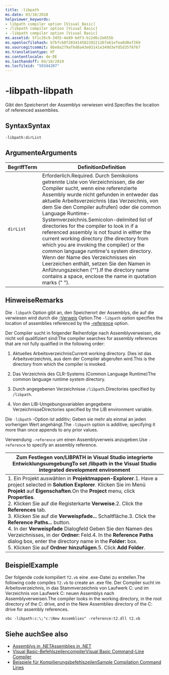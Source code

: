 ```yaml
---
title: -libpath
ms.date: 03/10/2018
helpviewer_keywords:
- libpath compiler option [Visual Basic]
- /libpath compiler option [Visual Basic]
- -libpath compiler option [Visual Basic]
ms.assetid: 5f1c26c9-3455-4e89-bdf3-b12d6c2e655b
ms.openlocfilehash: b7bfcb0f2034145822922126fe61efea8d8ef269
ms.sourcegitcommit: 0be8a279af6d8a43e03141e349d3efd5d35f8767
ms.translationtype: HT
ms.contentlocale: de-DE
ms.lasthandoff: 04/18/2019
ms.locfileid: "59344207"
---
```

# <a name="-libpath"></a><span data-ttu-id="c5ab1-102">-libpath</span><span class="sxs-lookup"><span data-stu-id="c5ab1-102">-libpath</span></span>
<span data-ttu-id="c5ab1-103">Gibt den Speicherort der Assemblys verwiesen wird.</span><span class="sxs-lookup"><span data-stu-id="c5ab1-103">Specifies the location of referenced assemblies.</span></span>  
  
## <a name="syntax"></a><span data-ttu-id="c5ab1-104">Syntax</span><span class="sxs-lookup"><span data-stu-id="c5ab1-104">Syntax</span></span>  
  
```  
-libpath:dirList  
```  
  
## <a name="arguments"></a><span data-ttu-id="c5ab1-105">Argumente</span><span class="sxs-lookup"><span data-stu-id="c5ab1-105">Arguments</span></span>  
  
|<span data-ttu-id="c5ab1-106">Begriff</span><span class="sxs-lookup"><span data-stu-id="c5ab1-106">Term</span></span>|<span data-ttu-id="c5ab1-107">Definition</span><span class="sxs-lookup"><span data-stu-id="c5ab1-107">Definition</span></span>|  
|---|---|  
|`dirList`|<span data-ttu-id="c5ab1-108">Erforderlich.</span><span class="sxs-lookup"><span data-stu-id="c5ab1-108">Required.</span></span> <span data-ttu-id="c5ab1-109">Durch Semikolons getrennte Liste von Verzeichnissen, die der Compiler sucht, wenn eine referenzierte Assembly wurde nicht gefunden in entweder das aktuelle Arbeitsverzeichnis (das Verzeichnis, von dem Sie den Compiler aufrufen) oder die common Language Runtime-Systemverzeichnis.</span><span class="sxs-lookup"><span data-stu-id="c5ab1-109">Semicolon-delimited list of directories for the compiler to look in if a referenced assembly is not found in either the current working directory (the directory from which you are invoking the compiler) or the common language runtime's system directory.</span></span> <span data-ttu-id="c5ab1-110">Wenn der Name des Verzeichnisses ein Leerzeichen enthält, setzen Sie den Namen in Anführungszeichen ("").</span><span class="sxs-lookup"><span data-stu-id="c5ab1-110">If the directory name contains a space, enclose the name in quotation marks (" ").</span></span>|  
  
## <a name="remarks"></a><span data-ttu-id="c5ab1-111">Hinweise</span><span class="sxs-lookup"><span data-stu-id="c5ab1-111">Remarks</span></span>  
 <span data-ttu-id="c5ab1-112">Die `-libpath` Option gibt an, den Speicherort der Assemblys, die auf die verwiesen wird durch die [-Verweis](../../../visual-basic/reference/command-line-compiler/reference.md) Option.</span><span class="sxs-lookup"><span data-stu-id="c5ab1-112">The `-libpath` option specifies the location of assemblies referenced by the [-reference](../../../visual-basic/reference/command-line-compiler/reference.md) option.</span></span>  
  
 <span data-ttu-id="c5ab1-113">Der Compiler sucht in folgender Reihenfolge nach Assemblyverweisen, die nicht voll qualifiziert sind:</span><span class="sxs-lookup"><span data-stu-id="c5ab1-113">The compiler searches for assembly references that are not fully qualified in the following order:</span></span>  
  
1. <span data-ttu-id="c5ab1-114">Aktuelles Arbeitsverzeichnis</span><span class="sxs-lookup"><span data-stu-id="c5ab1-114">Current working directory.</span></span> <span data-ttu-id="c5ab1-115">Dies ist das Arbeitsverzeichnis, aus dem der Compiler abgerufen wird.</span><span class="sxs-lookup"><span data-stu-id="c5ab1-115">This is the directory from which the compiler is invoked.</span></span>  
  
2. <span data-ttu-id="c5ab1-116">Das Verzeichnis des CLR-Systems (Common Language Runtime)</span><span class="sxs-lookup"><span data-stu-id="c5ab1-116">The common language runtime system directory.</span></span>  
  
3. <span data-ttu-id="c5ab1-117">Durch angegebenen Verzeichnisse `/libpath`.</span><span class="sxs-lookup"><span data-stu-id="c5ab1-117">Directories specified by `/libpath`.</span></span>  
  
4. <span data-ttu-id="c5ab1-118">Von den LIB-Umgebungsvariablen angegebene Verzeichnisse</span><span class="sxs-lookup"><span data-stu-id="c5ab1-118">Directories specified by the LIB environment variable.</span></span>  
  
 <span data-ttu-id="c5ab1-119">Die `-libpath` -Option ist additiv; Geben sie mehr als einmal an jeden vorherigen Wert angehängt.</span><span class="sxs-lookup"><span data-stu-id="c5ab1-119">The `-libpath` option is additive; specifying it more than once appends to any prior values.</span></span>  
  
 <span data-ttu-id="c5ab1-120">Verwendung `-reference` um einen Assemblyverweis anzugeben.</span><span class="sxs-lookup"><span data-stu-id="c5ab1-120">Use `-reference` to specify an assembly reference.</span></span>  
  
|<span data-ttu-id="c5ab1-121">Zum Festlegen von/LIBPATH in Visual Studio integrierte Entwicklungsumgebung</span><span class="sxs-lookup"><span data-stu-id="c5ab1-121">To set /libpath in the Visual Studio integrated development environment</span></span>|  
|---|  
|<span data-ttu-id="c5ab1-122">1.  Ein Projekt auswählen in **Projektmappen-Explorer**.</span><span class="sxs-lookup"><span data-stu-id="c5ab1-122">1.  Have a project selected in **Solution Explorer**.</span></span> <span data-ttu-id="c5ab1-123">Klicken Sie im Menü **Projekt** auf **Eigenschaften**.</span><span class="sxs-lookup"><span data-stu-id="c5ab1-123">On the **Project** menu, click **Properties**.</span></span> <br /><span data-ttu-id="c5ab1-124">2.  Klicken Sie auf die Registerkarte **Verweise**.</span><span class="sxs-lookup"><span data-stu-id="c5ab1-124">2.  Click the **References** tab.</span></span><br /><span data-ttu-id="c5ab1-125">3.  Klicken Sie auf die **Verweispfade...**  Schaltfläche.</span><span class="sxs-lookup"><span data-stu-id="c5ab1-125">3.  Click the **Reference Paths...** button.</span></span><br /><span data-ttu-id="c5ab1-126">4.  In der **Verweispfade** Dialogfeld Geben Sie den Namen des Verzeichnisses, in der **Ordner:** Feld.</span><span class="sxs-lookup"><span data-stu-id="c5ab1-126">4.  In the **Reference Paths** dialog box, enter the directory name in the **Folder:** box.</span></span><br /><span data-ttu-id="c5ab1-127">5.  Klicken Sie auf **Ordner hinzufügen**.</span><span class="sxs-lookup"><span data-stu-id="c5ab1-127">5.  Click **Add Folder**.</span></span>|  
  
## <a name="example"></a><span data-ttu-id="c5ab1-128">Beispiel</span><span class="sxs-lookup"><span data-stu-id="c5ab1-128">Example</span></span>  
 <span data-ttu-id="c5ab1-129">Der folgende code kompiliert `T2.vb` eine .exe-Datei zu erstellen.</span><span class="sxs-lookup"><span data-stu-id="c5ab1-129">The following code compiles `T2.vb` to create an .exe file.</span></span> <span data-ttu-id="c5ab1-130">Der Compiler sucht im Arbeitsverzeichnis, in das Stammverzeichnis von Laufwerk C: und im Verzeichnis von Laufwerk C: neuen Assemblys nach Assemblyverweisen.</span><span class="sxs-lookup"><span data-stu-id="c5ab1-130">The compiler looks in the working directory, in the root directory of the C: drive, and in the New Assemblies directory of the C: drive for assembly references.</span></span>  
  
```console  
vbc -libpath:c:\;"c:\New Assemblies" -reference:t2.dll t2.vb  
```  
  
## <a name="see-also"></a><span data-ttu-id="c5ab1-131">Siehe auch</span><span class="sxs-lookup"><span data-stu-id="c5ab1-131">See also</span></span>

- [<span data-ttu-id="c5ab1-132">Assemblys in .NET</span><span class="sxs-lookup"><span data-stu-id="c5ab1-132">Assemblies in .NET</span></span>](../../../standard/assembly/index.md)
- [<span data-ttu-id="c5ab1-133">Visual Basic-Befehlszeilencompiler</span><span class="sxs-lookup"><span data-stu-id="c5ab1-133">Visual Basic Command-Line Compiler</span></span>](../../../visual-basic/reference/command-line-compiler/index.md)
- [<span data-ttu-id="c5ab1-134">Beispiele für Kompilierungsbefehlszeilen</span><span class="sxs-lookup"><span data-stu-id="c5ab1-134">Sample Compilation Command Lines</span></span>](../../../visual-basic/reference/command-line-compiler/sample-compilation-command-lines.md)
